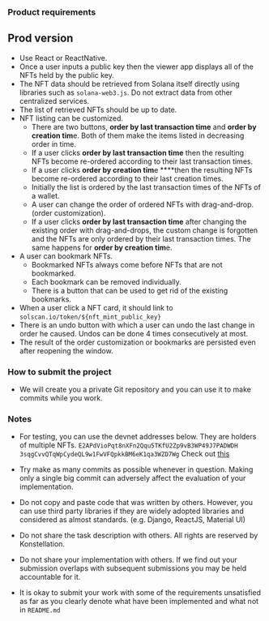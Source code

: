 ### **Product requirements**

## Prod version

- Use React or ReactNative.
- Once a user inputs a public key then the viewer app displays all of the NFTs held by the public key.
- The NFT data should be retrieved from Solana itself directly using libraries such as `solana-web3.js`. Do not extract data from other centralized services.
- The list of retrieved NFTs should be up to date.
- NFT listing can be customized.
    - There are two buttons, **order by last transaction time** and **order by creation tim**e. Both of them make the items listed in decreasing order in time.
    - If a user clicks **order by last transaction time** then the resulting NFTs become re-ordered according to their last transaction times.
    - If a user clicks **order by creation tim**e ****then the resulting NFTs become re-ordered according to their last creation times.
    - Initially the list is ordered by the last transaction times of the NFTs of a wallet.
    - A user can change the order of ordered NFTs with drag-and-drop. (order customization).
    - If a user clicks **order by last transaction time** after changing the existing order with drag-and-drops, the custom change is forgotten and the NFTs are only ordered by their last transaction times. The same happens for **order by creation tim**e.
- A user can bookmark NFTs.
    - Bookmarked NFTs always come before NFTs that are not bookmarked.
    - Each bookmark can be removed individually.
    - There is a button that can be used to get rid of the existing bookmarks.
- When a user click a NFT card, it should link to `solscan.io/token/${nft_mint_public_key}`
- There is an undo button with which a user can undo the last change in order he caused. Undos can be done 4 times consecutively at most.
- The result of the order customization or bookmarks are persisted even after reopening the window.

### **How to submit the project**

- We will create you a private Git repository and you can use it to make commits while you work.

### **Notes**

- For testing, you can use the devnet addresses below. They are holders of multiple NFTs.
`E2APdVioPqt8nXFn2Qqu5TKfU2Zp9vB3WP49J7PADWDH`
`3sqgCvvQTqWpCydeQL9w1FwVFQpkkBM6eK1qa3WZD7Wg`
Check out [this](https://solscan.io/account/E2APdVioPqt8nXFn2Qqu5TKfU2Zp9vB3WP49J7PADWDH?cluster=devnet#tokenAccounts)

- Try make as many commits as possible whenever in question. Making only a single big commit can adversely affect the evaluation of your implementation.
- Do not copy and paste code that was written by others. However, you can use third party libraries if they are widely adopted libraries and considered as almost standards. (e.g. Django, ReactJS, Material UI)
- Do not share the task description with others. All rights are reserved by Konstellation.
- Do not share your implementation with others. If we find out your submission overlaps with subsequent submissions you may be held accountable for it.
- It is okay to submit your work with some of the requirements unsatisfied as far as you clearly denote what have been implemented and what not in `README.md`